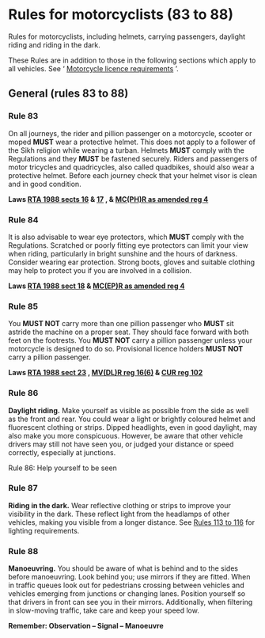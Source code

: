 
# Rules for motorcyclists (83 to 88)

Rules for motorcyclists, including helmets, carrying passengers, daylight riding and riding in the dark.

These Rules are in addition to those in the following sections which apply to all vehicles. See ‘ [Motorcycle licence requirements](annex-2-motorcycle-licence-requirements.html) ’.

## General (rules 83 to 88)

### Rule 83

On all journeys, the rider and pillion passenger on a motorcycle, scooter or moped **MUST** wear a protective helmet. This does not apply to a follower of the Sikh religion while wearing a turban. Helmets **MUST** comply with the Regulations and they **MUST** be fastened securely. Riders and passengers of motor tricycles and quadricycles, also called quadbikes, should also wear a protective helmet. Before each journey check that your helmet visor is clean and in good condition.

**Laws [RTA 1988 sects 16](http://www.legislation.gov.uk/ukpga/1988/52/section/16) & [17](http://www.legislation.gov.uk/ukpga/1988/52/section/17) , & [MC(PH)R as amended reg 4](http://www.legislation.gov.uk/uksi/1998/1807/regulation/4/made)**

### Rule 84

It is also advisable to wear eye protectors, which **MUST** comply with the Regulations. Scratched or poorly fitting eye protectors can limit your view when riding, particularly in bright sunshine and the hours of darkness. Consider wearing ear protection. Strong boots, gloves and suitable clothing may help to protect you if you are involved in a collision.

**Laws [RTA 1988 sect 18](http://www.legislation.gov.uk/ukpga/1988/52/section/18) & [MC(EP)R as amended reg 4](http://www.legislation.gov.uk/uksi/1999/535/regulation/4/made)**

### Rule 85

You **MUST NOT** carry more than one pillion passenger who **MUST** sit astride the machine on a proper seat. They should face forward with both feet on the footrests. You **MUST NOT** carry a pillion passenger unless your motorcycle is designed to do so. Provisional licence holders **MUST NOT** carry a pillion passenger.

**Laws [RTA 1988 sect 23](http://www.legislation.gov.uk/ukpga/1988/52/section/23) , [MV(DL)R reg 16(6)](http://www.legislation.gov.uk/uksi/1999/2864/regulation/16/made) & [CUR reg 102](http://www.legislation.gov.uk/uksi/1986/1078/regulation/102/made)**

### Rule 86

**Daylight riding.** Make yourself as visible as possible from the side as well as the front and rear. You could wear a light or brightly coloured helmet and fluorescent clothing or strips. Dipped headlights, even in good daylight, may also make you more conspicuous. However, be aware that other vehicle drivers may still not have seen you, or judged your distance or speed correctly, especially at junctions.

 Rule 86: Help yourself to be seen 
### Rule 87

**Riding in the dark.** Wear reflective clothing or strips to improve your visibility in the dark. These reflect light from the headlamps of other vehicles, making you visible from a longer distance. See [Rules 113 to 116](general-rules-techniques-and-advice-for-all-drivers-and-riders-103-to-158.html#lighting-requirements-113-to-116) for lighting requirements.

### Rule 88

**Manoeuvring.** You should be aware of what is behind and to the sides before manoeuvring. Look behind you; use mirrors if they are fitted. When in traffic queues look out for pedestrians crossing between vehicles and vehicles emerging from junctions or changing lanes. Position yourself so that drivers in front can see you in their mirrors. Additionally, when filtering in slow-moving traffic, take care and keep your speed low.

**Remember: Observation – Signal – Manoeuvre**

